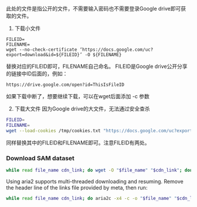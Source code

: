 此处的文件是指公开的文件，不需要输入密码也不需要登录Google drive即可获取的文件。

1. 下载小文件
```
FILEID=
FILENAME=
wget --no-check-certificate ‘https://docs.google.com/uc?export=download&id=${FILEID}’ -O ${FILENAME}
``` 

替换对应的FILEID即可，FILENAME自己命名。
 FILEID是Google drive公开分享的链接中ID后面的，例如：
```
https://drive.google.com/open?id=ThisIsFileID
```

如果下载中断了，想要继续下载，可以在wget后面添加 -c 参数

2. 下载大文件
因为Google drive的大文件，无法通过安全查杀

```bash
FILEID=
FILENAME=
wget --load-cookies /tmp/cookies.txt "https://docs.google.com/uc?export=download&confirm=$(wget --quiet --save-cookies /tmp/cookies.txt --keep-session-cookies --no-check-certificate 'https://docs.google.com/uc?export=download&id=${FILEID}' -O- | sed -rn 's/.*confirm=([0-9A-Za-z_]+).*/\1\n/p')&id=${FILEID}" -O ${FILENAME} && rm -rf /tmp/cookies.txt
```
同样替换其中的FILEID和FILENAME即可。注意FILEID有两处。

### Download SAM dataset
```bash
while read file_name cdn_link; do wget -O "$file_name" "$cdn_link"; done < links.txt
```

Using aria2 supports multi-threaded downloading and resuming.
Remove the header line of the links file provided by meta, then run:

```bash
while read file_name cdn_link; do aria2c -x4 -c -o "$file_name" "$cdn_link"; done <  file_list.txt
```
